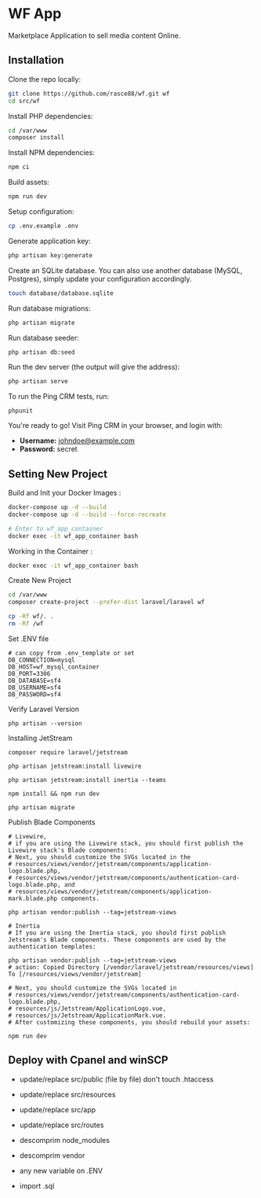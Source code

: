 # WF App

Marketplace Application to sell media content Online.


## Installation

Clone the repo locally:

```sh
git clone https://github.com/rasce88/wf.git wf
cd src/wf
```

Install PHP dependencies:
```sh
cd /var/www
composer install
```

Install NPM dependencies:

```sh
npm ci
```

Build assets:

```sh
npm run dev
```

Setup configuration:

```sh
cp .env.example .env
```

Generate application key:

```sh
php artisan key:generate
```

Create an SQLite database. You can also use another database (MySQL, Postgres), simply update your configuration accordingly.

```sh
touch database/database.sqlite
```

Run database migrations:

```sh
php artisan migrate
```

Run database seeder:

```sh
php artisan db:seed
```

Run the dev server (the output will give the address):

```sh
php artisan serve
```

To run the Ping CRM tests, run:

```
phpunit
```

You're ready to go! Visit Ping CRM in your browser, and login with:

- **Username:** johndoe@example.com
- **Password:** secret



## Setting New Project 

Build and Init your Docker Images :

```sh
docker-compose up -d --build
docker-compose up -d --build --force-recreate

# Enter to wf_app_container 
docker exec -it wf_app_container bash
```

Working in the Container :

```sh
docker exec -it wf_app_container bash
```

Create New Project 
```sh
cd /var/www
composer create-project --prefer-dist laravel/laravel wf

cp -Rf wf/. .
rm -Rf /wf
```

Set .ENV file
```shell script
# can copy from .env_template or set 
DB_CONNECTION=mysql
DB_HOST=wf_mysql_container
DB_PORT=3306
DB_DATABASE=sf4
DB_USERNAME=sf4
DB_PASSWORD=sf4
``` 
Verify Laravel Version 
```shell script
php artisan --version 
```

Installing JetStream 
```shell script
composer require laravel/jetstream

php artisan jetstream:install livewire

php artisan jetstream:install inertia --teams

npm install && npm run dev

php artisan migrate
```

Publish Blade Components 
```shell script
# Livewire, 
# if you are using the Livewire stack, you should first publish the Livewire stack's Blade components:
# Next, you should customize the SVGs located in the 
# resources/views/vendor/jetstream/components/application-logo.blade.php, 
# resources/views/vendor/jetstream/components/authentication-card-logo.blade.php, and 
# resources/views/vendor/jetstream/components/application-mark.blade.php components.

php artisan vendor:publish --tag=jetstream-views

# Inertia
# If you are using the Inertia stack, you should first publish Jetstream's Blade components. These components are used by the authentication templates:

php artisan vendor:publish --tag=jetstream-views
# action: Copied Directory [/vendor/laravel/jetstream/resources/views] To [/resources/views/vendor/jetstream]

# Next, you should customize the SVGs located in 
# resources/views/vendor/jetstream/components/authentication-card-logo.blade.php, 
# resources/js/Jetstream/ApplicationLogo.vue,
# resources/js/Jetstream/ApplicationMark.vue. 
# After customizing these components, you should rebuild your assets:

npm run dev
```



## Deploy with Cpanel and winSCP

- update/replace src/public (file by file) don't touch .htaccess
- update/replace src/resources

- update/replace src/app
- update/replace src/routes

- descomprim node_modules
- descomprim vendor

- any new variable on .ENV
- import .sql
